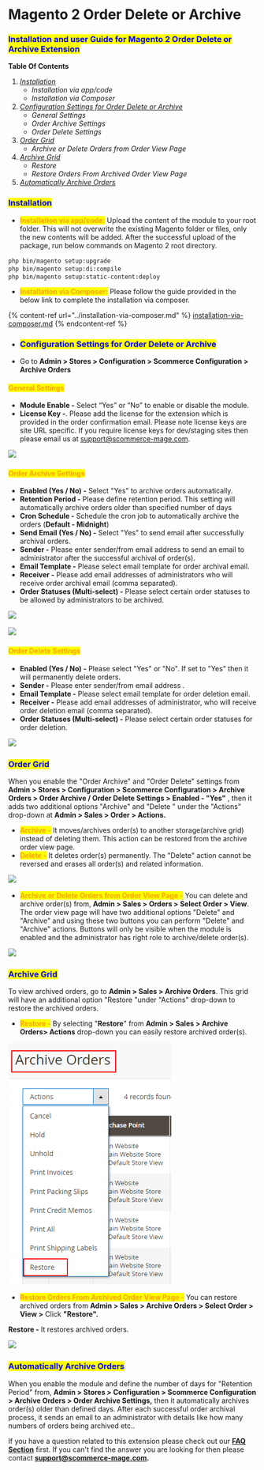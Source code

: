 # Magento 2 Order Delete or Archive

### <mark style="color:blue;">Installation and user Guide for Magento 2 Order Delete or Archive Extension</mark>

**Table Of Contents**

1. [_Installation_ ](magento-2-order-delete-or-archive.md#bookmark0)
   * _Installation via app/code_&#x20;
   * _Installation via Composer_
2. [_Configuration Settings for Order Delete or Archive_ ](magento-2-order-delete-or-archive.md#bookmark4)
   * _General Settings_&#x20;
   * _Order Archive Settings_&#x20;
   * _Order Delete Settings_&#x20;
3. [_Order Grid_ ](magento-2-order-delete-or-archive.md#bookmark7)
   * _Archive or Delete Orders from Order View Page_&#x20;
4. [_Archive Grid_ ](magento-2-order-delete-or-archive.md#bookmark9)
   * _Restore_&#x20;
   * _Restore Orders From Archived Order View Page_&#x20;
5. [_Automatically Archive Orders_ ](magento-2-order-delete-or-archive.md#bookmark12)

### <mark style="color:blue;">Installation</mark> <a href="#bookmark0" id="bookmark0"></a>

* <mark style="color:orange;">**Installation via app/code:**</mark> Upload the content of the module to your root folder. This will not overwrite the existing Magento folder or files, only the new contents will be added. After the successful upload of the package, run below commands on Magento 2 root directory.

```
php bin/magento setup:upgrade
php bin/magento setup:di:compile
php bin/magento setup:static-content:deploy
```

* <mark style="color:orange;">**Installation via Composer:**</mark> Please follow the guide provided in the below link to complete the installation via composer.

{% content-ref url="../installation-via-composer.md" %}
[installation-via-composer.md](../installation-via-composer.md)
{% endcontent-ref %}

* ### <mark style="color:blue;">Configuration Settings for Order Delete or Archive</mark> <a href="#bookmark3" id="bookmark3"></a>
* Go to **Admin > Stores > Configuration > Scommerce Configuration > Archive Orders**

#### <mark style="color:orange;">General Settings</mark> <a href="#bookmark4" id="bookmark4"></a>

* **Module Enable -** Select “Yes” or “No” to enable or disable the module.
* **License Key -**. Please add the license for the extension which is provided in the order confirmation email. Please note license keys are site URL specific. If you require license keys for dev/staging sites then please email us at [support@scommerce-mage.com](mailto:support@scommerce-mage.com).

![](../../.gitbook/assets/order\_general.jpg)

#### <mark style="color:orange;">Order Archive Settings</mark> <a href="#bookmark5" id="bookmark5"></a>

* **Enabled (Yes / No) -** Select "Yes" to archive orders automatically.
* **Retention Period -** Please define retention period. This setting will automatically archive orders older than specified number of days
* **Cron Schedule -** Schedule the cron job to automatically archive the orders (**Default - Midnight**)
* **Send Email (Yes / No) -** Select "Yes" to send email after successfully archival orders.
* **Sender -** Please enter sender/from email address to send an email to administrator after the successful archival of order(s).
* **Email Template -** Please select email template for order archival email.
* **Receiver -** Please add email addresses of administrators who will receive order archival email (comma separated).
* **Order Statuses (Multi-select) -** Please select certain order statuses to be allowed by administrators to be archived.

![](../../.gitbook/assets/order\_archive1.jpg)

![](../../.gitbook/assets/order\_archive3.jpg)

#### <mark style="color:orange;">Order Delete Settings</mark> <a href="#bookmark6" id="bookmark6"></a>

* **Enabled (Yes / No) -** Please select "Yes" or "No". If set to "Yes" then it will permanently delete orders.
* **Sender -** Please enter sender/from email address .
* **Email Template -** Please select email template for order deletion email.
* **Receiver -** Please add email addresses of administrator, who will receive order deletion email (comma separated).
* **Order Statuses (Multi-select) -** Please select certain order statuses for order deletion.

![](../../.gitbook/assets/order\_delete.jpg)

### <mark style="color:blue;">Order Grid</mark> <a href="#bookmark7" id="bookmark7"></a>

When you enable the "Order Archive" and "Order Delete" settings from **Admin > Stores > Configuration > Scommerce Configuration > Archive Orders > Order Archive / Order Delete Settings > Enabled - "Yes"** , then it adds two additional options "Archive" and "Delete " under the "Actions" drop-down at **Admin > Sales > Order > Actions.**

* <mark style="color:orange;">**Archive -**</mark> It moves/archives order(s) to another storage(archive grid) instead of deleting them. This action can be restored from the archive order view page.
* <mark style="color:orange;">**Delete -**</mark> It deletes order(s) permanently. The "Delete" action cannot be reversed and erases all order(s) and related information.

![](../../.gitbook/assets/order\_grid.png)

* <mark style="color:orange;">**Archive or Delete Orders from Order View Page -**</mark> You can delete and archive order(s) from, **Admin > Sales > Orders > Select Order > View**. The order view page will have two additional options "Delete" and "Archive" and using these two buttons you can perform "Delete" and "Archive" actions. Buttons will only be visible when the module is enabled and the administrator has right role to archive/delete order(s).

![](../../.gitbook/assets/order\_archiveordeleteorders.jpg)

### <mark style="color:blue;">Archive Grid</mark> <a href="#bookmark9" id="bookmark9"></a>

To view archived orders, go to **Admin > Sales > Archive Orders**. This grid will have an additional option "Restore "under "Actions" drop-down to restore the archived orders.

* <mark style="color:orange;">**Restore -**</mark> By selecting "**Restore**" from **Admin > Sales > Archive Orders> Actions** drop-down you can easily restore archived order(s).

![ArchiveOrders\_02.png](<../../.gitbook/assets/6 (35)>)

* <mark style="color:orange;">**Restore Orders From Archived Order View Page -**</mark> You can restore archived orders from **Admin > Sales > Archive Orders > Select Order > View >** Click **"Restore".**

**Restore -** It restores archived orders.

![](../../.gitbook/assets/order\_final.jpg)

### <mark style="color:blue;">Automatically Archive Orders</mark> <a href="#bookmark12" id="bookmark12"></a>

When you enable the module and define the number of days for "Retention Period" from, **Admin > Stores > Configuration > Scommerce Configuration > Archive Orders > Order Archive Settings,** then it automatically archives order(s) older than defined days. After each successful order archival process, it sends an email to an administrator with details like how many numbers of orders being archived etc..

If you have a question related to this extension please check out our [**FAQ Section**](https://www.scommerce-mage.com/magento-2-delete-or-archive-order.html#faq) first. If you can't find the answer you are looking for then please contact [**support@scommerce-mage.com**](mailto:core@scommerce-mage.com)**.**
